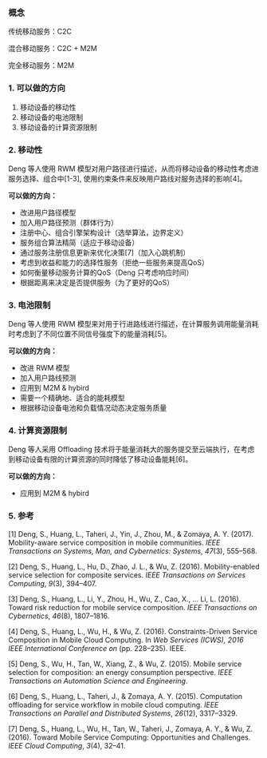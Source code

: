 ### 概念

传统移动服务：C2C

混合移动服务：C2C + M2M

完全移动服务：M2M

### 1. 可以做的方向

1. 移动设备的移动性
2. 移动设备的电池限制
3. 移动设备的计算资源限制

### 2. 移动性

Deng 等人使用 RWM 模型对用户路径进行描述，从而将移动设备的移动性考虑进服务选择、组合中[1-3], 使用约束条件来反映用户路线对服务选择的影响[4]。

**可以做的方向：**

* 改进用户路径模型
* 加入用户路径预测（群体行为）
* 注册中心、组合引擎架构设计（选举算法，边界定义）
* 服务组合算法精简（适应于移动设备）
* 通过服务注册信息更新来优化决策[7]（加入心跳机制）
* 考虑到收益和能力的选择性服务（拒绝一些服务来提高QoS）
* 如何衡量移动服务计算的QoS（Deng 只考虑响应时间）
* 根据距离来决定是否提供服务（为了更好的QoS）

### 3. 电池限制

Deng 等人使用 RWM 模型来对用于行进路线进行描述，在计算服务调用能量消耗时考虑到了不同位置不同信号强度下的能量消耗[5]。

**可以做的方向：**

* 改进 RWM 模型
* 加入用户路线预测
* 应用到 M2M & hybird
* 需要一个精确地、适合的能耗模型
* 根据移动设备电池和负载情况动态决定服务质量

### 4. 计算资源限制

Deng 等人采用 Offloading 技术将于能量消耗大的服务提交至云端执行，在考虑到移动设备有限的计算资源的同时降低了移动设备能耗[6]。

**可以做的方向：**

* 应用到 M2M & hybird

### 5. 参考

[1] Deng, S., Huang, L., Taheri, J., Yin, J., Zhou, M., & Zomaya, A. Y. (2017). Mobility-aware service composition in mobile communities. *IEEE Transactions on Systems, Man, and Cybernetics: Systems*, *47*(3), 555–568.

[2] Deng, S., Huang, L., Hu, D., Zhao, J. L., & Wu, Z. (2016). Mobility-enabled service selection for composite services. *IEEE Transactions on Services Computing*, *9*(3), 394–407.

[3] Deng, S., Huang, L., Li, Y., Zhou, H., Wu, Z., Cao, X., … Li, L. (2016). Toward risk reduction for mobile service composition. *IEEE Transactions on Cybernetics*, *46*(8), 1807–1816.

[4] Deng, S., Huang, L., Wu, H., & Wu, Z. (2016). Constraints-Driven Service Composition in Mobile Cloud Computing. In *Web Services (ICWS), 2016 IEEE International Conference on* (pp. 228–235). IEEE.

[5] Deng, S., Wu, H., Tan, W., Xiang, Z., & Wu, Z. (2015). Mobile service selection for composition: an energy consumption perspective. *IEEE Transactions on Automation Science and Engineering*.

[6] Deng, S., Huang, L., Taheri, J., & Zomaya, A. Y. (2015). Computation offloading for service workflow in mobile cloud computing. *IEEE Transactions on Parallel and Distributed Systems*, *26*(12), 3317–3329.

[7] Deng, S., Huang, L., Wu, H., Tan, W., Taheri, J., Zomaya, A. Y., & Wu, Z. (2016). Toward Mobile Service Computing: Opportunities and Challenges. *IEEE Cloud Computing*, *3*(4), 32–41.